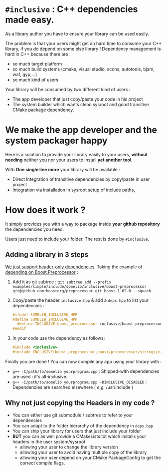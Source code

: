 # `#inclusive` : C++ dependencies made easy.
As a library author you have to ensure your library can be used easily. 

The problem is that your users might get an hard time to consume your C++ library, if you do depend on some else library ! Dependency management is hard in C++ because there are :
  - so much target platform
  - so much build systems (cmake, visual studio, scons, autotools, bjam, waf, gyp,...)
  - so much kind of users

Your library will be consumed by two different kind of users :
  - The app developer that just copy/paste your code in his project
  - The system builder which wants clean sysroot and good transitive CMake package dependency.

# We make the app developer and the system packager happy 
Here is a solution to provide your library easily to your users, **without needing** neither you nor your users to install **yet another tool**.

With **One single line more** your library will be available :

  - Direct Integration of transitive dependencies by copy/paste in user project
  - Integration via installation in sysroot setup of include paths, 

# How does it work ?
It simply provides you with a way to package inside **your github repository** the dependencies you need. 

Users just need to include your folder. The rest is done by `#inclusive`.

## Adding a library in 3 steps
[We just support header-only dependencies](doc/rationale/WHY_HEADER_ONLY.md). Taking the example of [depending on Boost.Preprocessor](examples/simple) :

  1. Add it as git subtree : `git subtree add --prefix examples/simple/include/somelib/inclusive/boost-preprocessor git@github.com:boostorg/preprocessor.git boost-1.62.0 --squash`
  2. Copy/paste the header `inclusive.hpp` & add a `deps.hpp` to list your dependencies :

      ```cpp
      #ifndef SOMELIB_INCLUSIVE_HPP
      #define SOMELIB_INCLUSIVE_HPP
        #define INCLUSIVE_boost_preprocessor inclusive/boost-preprocessor/include
      #endif
      ```

  3. In your code use the dependency as follows: 

      ```cpp
      #include <inclusive>
      #include INCLUSIVE(boost_preprocessor,boost/preprocessor/stringize.hpp)
      ```

Finally you are done ! You can now compile any app using your library with : 
  * `g++ -I/path/to/somelib yourprogram.cpp` : Shipped-with dependencies are used : it's all-inclusive. 
  * `g++ -I/path/to/somelib yourprogram.cpp -DINCLUSIVE_DISABLED` : Dependencies are searched elsewhere ( *e.g.* /usr/include )

## Why not just copying the Headers in my code ?

  - You can either use git submodule / subtree to refer to your dependencies
  - You can adapt to the folder hierarchy of the dependency in `deps.hpp`
  - You can ship your library for users that just include your folder
  - **BUT** you can as well provide a CMakeLists.txt which installs your headers in the user system/sysroot
    * allowing your user to change the library version
    * allowing your user to avoid having multiple copy of the library
    * allowing your user depend on your CMake PackageConfig to get the correct compile flags.
